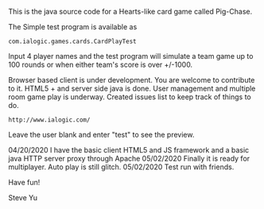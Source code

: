 This is the java source code for a Hearts-like card game called Pig-Chase.

The Simple test program is available as

	com.ialogic.games.cards.CardPlayTest

Input 4 player names and the test program will simulate a team game up to 100 rounds or when either team's score is over +/-1000.

Browser based client is under development. You are welcome to contribute to it.
HTML5 + and server side java is done. User management and multiple room game play is underway.
Created issues list to keep track of things to do.

	http://www.ialogic.com/

Leave the user blank and enter "test" to see the preview.


04/20/2020	I have the basic client HTML5 and JS framework and a basic java HTTP server proxy through Apache
05/02/2020      Finally it is ready for multiplayer. Auto play is still glitch.
05/02/2020      Test run with friends.


Have fun!

Steve Yu
